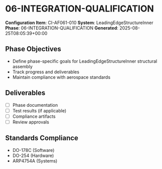 # 06-INTEGRATION-QUALIFICATION

**Configuration Item**: CI-AF061-010
**System**: LeadingEdgeStructureInner
**Phase**: 06-INTEGRATION-QUALIFICATION
**Generated**: 2025-08-25T08:05:39+00:00

## Phase Objectives
- Define phase-specific goals for LeadingEdgeStructureInner structural assembly
- Track progress and deliverables
- Maintain compliance with aerospace standards

## Deliverables
- [ ] Phase documentation
- [ ] Test results (if applicable)
- [ ] Compliance artifacts
- [ ] Review approvals

## Standards Compliance
- DO-178C (Software)
- DO-254 (Hardware)
- ARP4754A (Systems)

